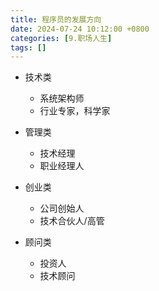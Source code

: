 ```yaml
---
title: 程序员的发展方向
date: 2024-07-24 10:12:00 +0800
categories: [9.职场人生]
tags: []
---
```


- 技术类

	- 系统架构师
	- 行业专家，科学家
- 管理类
	- 技术经理
	- 职业经理人
- 创业类
	- 公司创始人
	- 技术合伙人/高管
- 顾问类
	- 投资人
	- 技术顾问

